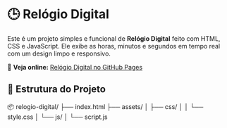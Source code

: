# 🕒 Relógio Digital

Este é um projeto simples e funcional de **Relógio Digital** feito com HTML, CSS e JavaScript. Ele exibe as horas, minutos e segundos em tempo real com um design limpo e responsivo.

🔗 **Veja online:** [Relógio Digital no GitHub Pages](https://victorhugofariasvieir66.github.io/relogioDigital/)

## 📁 Estrutura do Projeto
📦 relogio-digital/
├── index.html 
├── assets/ 
│ ├── css/
│ │ └── style.css 
│ └── js/ 
│    └── script.js

